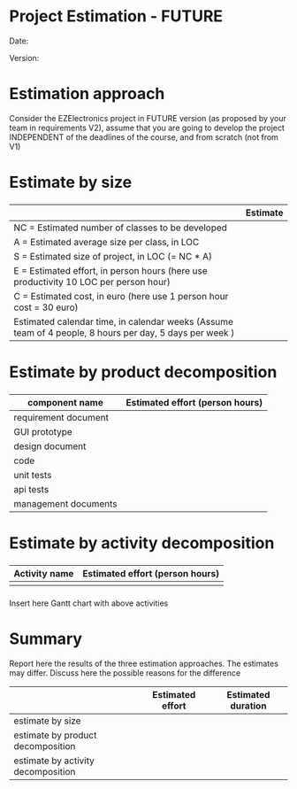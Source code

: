 # Project Estimation - FUTURE

Date:

Version:

# Estimation approach

Consider the EZElectronics project in FUTURE version (as proposed by your team in requirements V2), assume that you are going to develop the project INDEPENDENT of the deadlines of the course, and from scratch (not from V1)

# Estimate by size

###

|                                                                                                         | Estimate |
| ------------------------------------------------------------------------------------------------------- | -------- |
| NC = Estimated number of classes to be developed                                                        |          |
| A = Estimated average size per class, in LOC                                                            |          |
| S = Estimated size of project, in LOC (= NC \* A)                                                       |          |
| E = Estimated effort, in person hours (here use productivity 10 LOC per person hour)                    |          |
| C = Estimated cost, in euro (here use 1 person hour cost = 30 euro)                                     |          |
| Estimated calendar time, in calendar weeks (Assume team of 4 people, 8 hours per day, 5 days per week ) |          |

# Estimate by product decomposition

###

| component name       | Estimated effort (person hours) |
| -------------------- | ------------------------------- |
| requirement document |                                 |
| GUI prototype        |                                 |
| design document      |                                 |
| code                 |                                 |
| unit tests           |                                 |
| api tests            |                                 |
| management documents |                                 |

# Estimate by activity decomposition

###

| Activity name | Estimated effort (person hours) |
| ------------- | ------------------------------- |
|               |                                 |

###

Insert here Gantt chart with above activities

# Summary

Report here the results of the three estimation approaches. The estimates may differ. Discuss here the possible reasons for the difference

|                                    | Estimated effort | Estimated duration |
| ---------------------------------- | ---------------- | ------------------ |
| estimate by size                   |                  |
| estimate by product decomposition  |                  |
| estimate by activity decomposition |                  |
